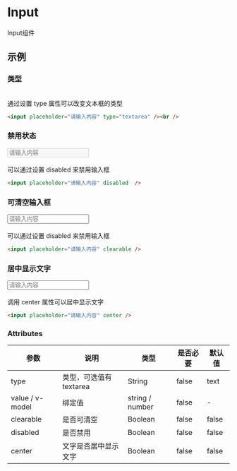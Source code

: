 # Input
Input组件

## 示例
### 类型
<br />通过设置 type 属性可以改变文本框的类型
```html
<input placeholder="请输入内容" type="textarea" /><br />
```

### 禁用状态
<input placeholder="请输入内容" disabled  /><br />
<br />可以通过设置 disabled 来禁用输入框
```html
<input placeholder="请输入内容" disabled  />
```

### 可清空输入框
<input placeholder="请输入内容" clearable /><br />
<br />可以通过设置 disabled 来禁用输入框
```html
<input placeholder="请输入内容" clearable />
```

### 居中显示文字
<input placeholder="请输入内容" clearable center /><br />
<br />调用 center 属性可以居中显示文字
```html
<input placeholder="请输入内容" center />
```


### Attributes
| 参数 | 说明 | 类型 | 是否必要 | 默认值 |
| ---- | ---- | ---- | -------- | ------ |
| type | 类型，可选值有 textarea | String | false | text |
| value / v-model | 绑定值 | string / number | false | - |
| clearable | 是否可清空 | Boolean | false | false |
| disabled | 是否禁用 | Boolean | false | false |
| center | 文字是否居中显示文字 | Boolean | false | false |
